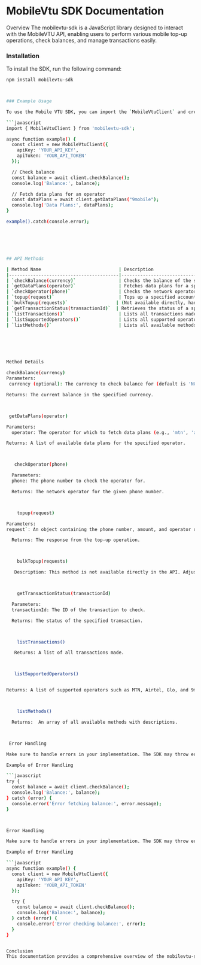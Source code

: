 # MobileVtu SDK Documentation
Overview
The mobilevtu-sdk is a JavaScript library designed to interact with the MobileVTU API, enabling users to perform various mobile top-up operations, check balances, and manage transactions easily.


### Installation

To install the SDK, run the following command:

```bash
npm install mobilevtu-sdk



### Example Usage

To use the Mobile VTU SDK, you can import the `MobileVtuClient` and create an instance as shown below:

```javascript
import { MobileVtuClient } from 'mobilevtu-sdk';

async function example() {
  const client = new MobileVtuClient({
    apiKey: 'YOUR_API_KEY',
    apiToken: 'YOUR_API_TOKEN'
  });

  // Check balance
  const balance = await client.checkBalance();
  console.log('Balance:', balance);

  // Fetch data plans for an operator
  const dataPlans = await client.getDataPlans("9mobile");
  console.log('Data Plans:', dataPlans);
}

example().catch(console.error);






## API Methods

| Method Name                             | Description                                                         |
|-----------------------------------------|---------------------------------------------------------------------|
| `checkBalance(currency)`                | Checks the balance of the specified currency (default: NGN).       |
| `getDataPlans(operator)`                | Fetches data plans for a specific operator.                        |
| `checkOperator(phone)`                  | Checks the network operator for a given phone number.              |
| `topup(request)`                        | Tops up a specified account.                                       |
| `bulkTopup(requests)`                  | (Not available directly, handled in a different manner.)           |
| `getTransactionStatus(transactionId)`  | Retrieves the status of a specific transaction.                    |
| `listTransactions()`                    | Lists all transactions made.                                       |
| `listSupportedOperators()`              | Lists all supported operators.                                      |
| `listMethods()`                         | Lists all available methods and their descriptions.                |






Method Details

checkBalance(currency)
Parameters:
 currency (optional): The currency to check balance for (default is 'NGN').

Returns: The current balance in the specified currency.



 getDataPlans(operator)

Parameters:
  operator: The operator for which to fetch data plans (e.g., 'mtn', 'airtel').

Returns: A list of available data plans for the specified operator.



   checkOperator(phone)

  Parameters:
  phone: The phone number to check the operator for.

  Returns: The network operator for the given phone number.



    topup(request)

Parameters:
request`: An object containing the phone number, amount, and operator details.

  Returns: The response from the top-up operation.



    bulkTopup(requests)

   Description: This method is not available directly in the API. Adjustments may be needed in implementation.



    getTransactionStatus(transactionId)

  Parameters:
  transactionId: The ID of the transaction to check.

  Returns: The status of the specified transaction.



    listTransactions()

   Returns: A list of all transactions made.



   listSupportedOperators()


Returns: A list of supported operators such as MTN, Airtel, Glo, and 9mobile.



    listMethods()

  Returns:  An array of all available methods with descriptions.



 Error Handling

Make sure to handle errors in your implementation. The SDK may throw errors for various reasons, such as invalid parameters or network issues. Use try-catch blocks to manage these exceptions effectively.

Example of Error Handling

```javascript
try {
  const balance = await client.checkBalance();
  console.log('Balance:', balance);
} catch (error) {
  console.error('Error fetching balance:', error.message);
}



Error Handling

Make sure to handle errors in your implementation. The SDK may throw errors for various reasons, such as invalid parameters or network issues. Use try-catch blocks to manage these exceptions effectively.

Example of Error Handling

```javascript
async function example() {
  const client = new MobileVtuClient({
    apiKey: 'YOUR_API_KEY',
    apiToken: 'YOUR_API_TOKEN'
  });

  try {
    const balance = await client.checkBalance();
    console.log('Balance:', balance);
  } catch (error) {
    console.error('Error checking balance:', error);
  }
}


Conclusion
This documentation provides a comprehensive overview of the mobilevtu-sdk. With its straightforward methods and clear structure, it allows for easy integration with the MobileVTU API for mobile top-up services.
